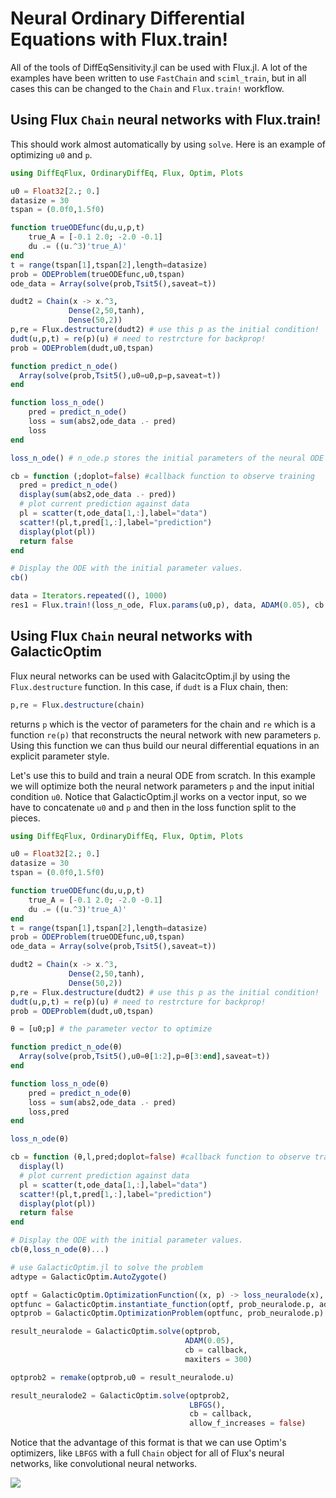 # Neural Ordinary Differential Equations with Flux.train!

All of the tools of DiffEqSensitivity.jl can be used with Flux.jl. A lot of the examples
have been written to use `FastChain` and `sciml_train`, but in all cases this
can be changed to the `Chain` and `Flux.train!` workflow.

## Using Flux `Chain` neural networks with Flux.train!

This should work almost automatically by using `solve`. Here is an
example of optimizing `u0` and `p`.

```julia
using DiffEqFlux, OrdinaryDiffEq, Flux, Optim, Plots

u0 = Float32[2.; 0.]
datasize = 30
tspan = (0.0f0,1.5f0)

function trueODEfunc(du,u,p,t)
    true_A = [-0.1 2.0; -2.0 -0.1]
    du .= ((u.^3)'true_A)'
end
t = range(tspan[1],tspan[2],length=datasize)
prob = ODEProblem(trueODEfunc,u0,tspan)
ode_data = Array(solve(prob,Tsit5(),saveat=t))

dudt2 = Chain(x -> x.^3,
             Dense(2,50,tanh),
             Dense(50,2))
p,re = Flux.destructure(dudt2) # use this p as the initial condition!
dudt(u,p,t) = re(p)(u) # need to restrcture for backprop!
prob = ODEProblem(dudt,u0,tspan)

function predict_n_ode()
  Array(solve(prob,Tsit5(),u0=u0,p=p,saveat=t))
end

function loss_n_ode()
    pred = predict_n_ode()
    loss = sum(abs2,ode_data .- pred)
    loss
end

loss_n_ode() # n_ode.p stores the initial parameters of the neural ODE

cb = function (;doplot=false) #callback function to observe training
  pred = predict_n_ode()
  display(sum(abs2,ode_data .- pred))
  # plot current prediction against data
  pl = scatter(t,ode_data[1,:],label="data")
  scatter!(pl,t,pred[1,:],label="prediction")
  display(plot(pl))
  return false
end

# Display the ODE with the initial parameter values.
cb()

data = Iterators.repeated((), 1000)
res1 = Flux.train!(loss_n_ode, Flux.params(u0,p), data, ADAM(0.05), cb = cb)
```

## Using Flux `Chain` neural networks with GalacticOptim

Flux neural networks can be used with GalacitcOptim.jl by using 
the `Flux.destructure` function. In this case, if `dudt` is a Flux 
chain, then:

```julia
p,re = Flux.destructure(chain)
```

returns `p` which is the vector of parameters for the chain and `re` which is
a function `re(p)` that reconstructs the neural network with new parameters
`p`. Using this function we can thus build our neural differential equations in
an explicit parameter style. 

Let's use this to build and train a neural ODE from scratch. In this example we will 
optimize both the neural network parameters `p` and the input initial condition `u0`. 
Notice that GalacticOptim.jl works on a vector input, so we have to concatenate `u0` 
and `p` and then in the loss function split to the pieces.

```julia
using DiffEqFlux, OrdinaryDiffEq, Flux, Optim, Plots

u0 = Float32[2.; 0.]
datasize = 30
tspan = (0.0f0,1.5f0)

function trueODEfunc(du,u,p,t)
    true_A = [-0.1 2.0; -2.0 -0.1]
    du .= ((u.^3)'true_A)'
end
t = range(tspan[1],tspan[2],length=datasize)
prob = ODEProblem(trueODEfunc,u0,tspan)
ode_data = Array(solve(prob,Tsit5(),saveat=t))

dudt2 = Chain(x -> x.^3,
             Dense(2,50,tanh),
             Dense(50,2))
p,re = Flux.destructure(dudt2) # use this p as the initial condition!
dudt(u,p,t) = re(p)(u) # need to restrcture for backprop!
prob = ODEProblem(dudt,u0,tspan)

θ = [u0;p] # the parameter vector to optimize

function predict_n_ode(θ)
  Array(solve(prob,Tsit5(),u0=θ[1:2],p=θ[3:end],saveat=t))
end

function loss_n_ode(θ)
    pred = predict_n_ode(θ)
    loss = sum(abs2,ode_data .- pred)
    loss,pred
end

loss_n_ode(θ)

cb = function (θ,l,pred;doplot=false) #callback function to observe training
  display(l)
  # plot current prediction against data
  pl = scatter(t,ode_data[1,:],label="data")
  scatter!(pl,t,pred[1,:],label="prediction")
  display(plot(pl))
  return false
end

# Display the ODE with the initial parameter values.
cb(θ,loss_n_ode(θ)...)

# use GalacticOptim.jl to solve the problem
adtype = GalacticOptim.AutoZygote()

optf = GalacticOptim.OptimizationFunction((x, p) -> loss_neuralode(x), adtype)
optfunc = GalacticOptim.instantiate_function(optf, prob_neuralode.p, adtype, nothing)
optprob = GalacticOptim.OptimizationProblem(optfunc, prob_neuralode.p)

result_neuralode = GalacticOptim.solve(optprob,
                                       ADAM(0.05),
                                       cb = callback,
                                       maxiters = 300)

optprob2 = remake(optprob,u0 = result_neuralode.u)

result_neuralode2 = GalacticOptim.solve(optprob2,
                                        LBFGS(),
                                        cb = callback,
                                        allow_f_increases = false)
```

Notice that the advantage of this format is that we can use Optim's optimizers, like
`LBFGS` with a full `Chain` object for all of Flux's neural networks, like
convolutional neural networks.

![](https://user-images.githubusercontent.com/1814174/51399500-1f4dd080-1b14-11e9-8c9d-144f93b6eac2.gif)
